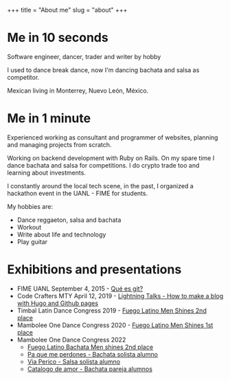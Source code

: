 +++
title = "About me"
slug = "about"
+++

# Me in 10 seconds

Software engineer, dancer, trader and writer by hobby

I used to dance break dance, now I'm dancing bachata and salsa as competitor.

Mexican living in Monterrey, Nuevo León, México.

# Me in 1 minute

Experienced working as consultant and programmer of websites, planning and managing projects from scratch. 

Working on backend development with Ruby on Rails. On my spare time I dance bachata and salsa for competitions. I do crypto trade too and learning about investments.

I constantly around the local tech scene, in the past, I organized a hackathon event in the UANL - FIME for students.

My hobbies are:

- Dance reggaeton, salsa and bachata
- Workout
- Write about life and technology
- Play guitar

# Exhibitions and presentations

- FIME UANL September 4, 2015 - [Qué es git?](https://docs.google.com/presentation/d/1nM6y1TTKOk28Pk_Cv4lmCmLRpWqLJLozD6x__rvxN5Y/edit?usp=sharing)
- Code Crafters MTY April 12, 2019 - [Lightning Talks - How to make a blog with Hugo and Github pages](https://docs.google.com/presentation/d/16Np6grMtFSlnfoJ-KsN91QPb_NESclMR3AWw9Jc6MFE/edit?usp=sharing)
- Timbal Latin Dance Congress 2019 - [Fuego Latino Men Shines 2nd place](https://www.facebook.com/TIMBALDANCECONGRESS/videos/576061669623842/UzpfSTczNjExMDI1NzoxMDE2Mjg1OTA3NDY3MDI1OA/?q=timbal%20congress%20men%20shine&epa=SEARCH_BOX)
- Mambolee One Dance Congress 2020 - [Fuego Latino Men Shines 1st place](https://www.facebook.com/MamboleeONE/videos/179732403335733)
- Mambolee One Dance Congress 2022 
  - [Fuego Latino Bachata Men shines 2nd place](https://fb.watch/bBnWV_GVJt/)
  - [Pa que me perdones - Bachata solista alumno](https://fb.watch/bBoIn6JN3X/) 
  - [Via Perico - Salsa solista alumno](https://fb.watch/bBoI_zIexG/)
  - [Catalogo de amor - Bachata pareja alumnos](https://fb.watch/bBoL8l1idM/)
